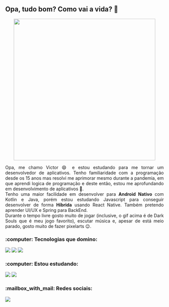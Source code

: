 <h2>Opa, tudo bom? Como vai a vida? 👋</h2>
<p align="center">
  <img width="450" src="https://user-images.githubusercontent.com/66436169/120326662-583f0800-c2bf-11eb-8312-2756f386205c.gif">
</p>
<p align="justify">
  Opa, me chamo Victor 😄 e estou estudando para me tornar um desenvolvedor de aplicativos. Tenho familiaridade com a programação desde os 15 anos mas resolvi me aprimorar mesmo durante a pandemia, em que aprendi logica de programação e deste então, estou me aprofundando em desenvolvimento de aplicativos 📱.<br>
  Tenho uma maior facilidade em desenvolver para <strong>Android Nativo</strong> com Kotlin e Java, porém estou estudando Javascript para conseguir desenvolver de forma <strong>Híbrida</strong> usando React Native. Também pretendo aprender UI/UX e Spring para BackEnd.<br>
  Durante o tempo livre gosto muito de jogar (inclusive, o gif acima é de Dark Souls que é meu jogo favorito), escutar música e, apesar de está meio parado, gosto muito de fazer pixelarts 😉.
</p>
 <h3 align="left">:computer: Tecnologias que domino:</h3>
<p align="left">
  <img src="https://img.shields.io/badge/Kotlin-0095D5?style=for-the-badge&logo=kotlin&logoColor=white">
  <img src="https://img.shields.io/badge/Java-F80000?style=for-the-badge&logo=java&logoColor=white">
  <img src="https://img.shields.io/badge/Android-3DDC84?style=for-the-badge&logo=android&logoColor=white">
</p>
<h3 align="left">:computer: Estou estudando:</h3>
<p align="left">
  <img src="https://img.shields.io/badge/JavaScript-323330?style=for-the-badge&logo=javascript&logoColor=F7DF1E">
  <img src="https://img.shields.io/badge/React_Native-20232A?style=for-the-badge&logo=react&logoColor=61DAFB">
</p>
  <h3 align="left">:mailbox_with_mail: Redes sociais:</h3>  
<p align="left">
  <a href="https://www.linkedin.com/in/victorbmaciel">
  <img src="https://img.shields.io/badge/LinkedIn-0077B5?style=for-the-badge&logo=linkedin&logoColor=white"></a>
</p>
